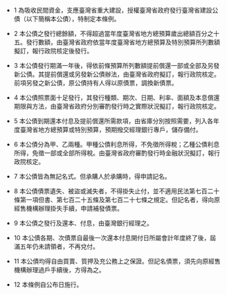 * 1 為吸收民間資金，支應臺灣省重大建設，授權臺灣省政府發行臺灣省建設公債（以下簡稱本公債），特制定本條例。

* 2 本公債之發行總餘額，不得超過當年度臺灣省地方總預算歲出總額百分之十五。發行數額，由臺灣省政府依當年度臺灣省地方總預算及特別預算所列數額擬訂，報行政院核定後發行。

* 3 本公債發行期滿一年後，得依前條預算所列數額提前償還一部或全部及另發新公債。其提前償還或另發新公債辦法，由臺灣省政府擬訂，報行政院核定。前項另發之新公債，原公債持有人得以原債票，調換新債票。

* 4 本公債照票面十足發行，其發行種類、期次、日期、利率、面額及本息償還期限與方法，由臺灣省政府分別審酌發行時之實際狀況擬訂，報行政院核定。

* 5 本公債到期還本付息及提前償還所需款項，由省庫分別按照需要，列入各年度臺灣省地方總預算或特別預算，預期撥交經理銀行專戶，儲存備付。

* 6 本公債分為甲、乙兩種。甲種公債利息所得，不免徵所得稅；乙種公債利息所得，免徵一部或全部所得稅。由臺灣省政府審酌發行時金融狀況擬訂，報行政院核定。

* 7 本公債皆為無記名式。但承購人於承購時，得申請記名。

* 8 本公債債票遺失、被盜或滅失者，不得掛失止付，並不適用民法第七百二十條第一項但書、第七百二十五條及第七百二十七條之規定。但記名者，得向原經售機構辦理掛失手續，申請補發債票。

* 9 本公債之發行及還本、付息，由臺灣銀行經理之。

* 10 本公債各期、次債票自最後一次還本付息開付日所屬會計年度終了後，屆滿五年仍未請領者，不再兌付。

* 11 本公債均得自由買賣、質押及充公務上之保證。但記名債票，須先向原經售機構辦理過戶手續後，方得為之。

* 12 本條例自公布日施行。

